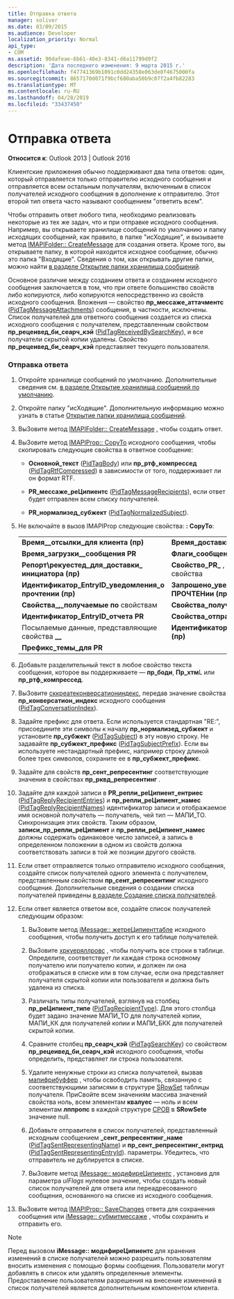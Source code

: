 ```yaml
---
title: Отправка ответа
manager: soliver
ms.date: 03/09/2015
ms.audience: Developer
localization_priority: Normal
api_type:
- COM
ms.assetid: 90dafeae-6b61-40e3-8341-d6a11799d0f2
description: 'Дата последнего изменения: 9 марта 2015 г.'
ms.openlocfilehash: f47741369b1091c0dd24358e063de8f4675000fa
ms.sourcegitcommit: 8657170d071f9bcf680aba50b9c07f2a4fb82283
ms.translationtype: MT
ms.contentlocale: ru-RU
ms.lasthandoff: 04/28/2019
ms.locfileid: "33437450"
---
```

# <a name="sending-a-reply"></a>Отправка ответа

**Относится к**: Outlook 2013 | Outlook 2016 
  
Клиентские приложения обычно поддерживают два типа ответов: один, который отправляется только отправителю исходного сообщения и отправляется всем остальным получателям, включенным в список получателей исходного сообщения в дополнение к отправителю. Этот второй тип ответа часто называют сообщением "ответить всем".
  
Чтобы отправить ответ любого типа, необходимо реализовать некоторые из тех же задач, что и при отправке исходного сообщения. Например, вы открываете хранилище сообщений по умолчанию и папку исходящих сообщений, как правило, в папке "исХодящие", и вызываете метод [IMAPIFolder:: CreateMessage](imapifolder-createmessage.md) для создания ответа. Кроме того, вы открываете папку, в которой находится исходное сообщение, обычно это папка "Входящие". Сведения о том, как открывать другие папки, можно найти [в разделе Открытие папки хранилища сообщений](opening-a-message-store-folder.md).
  
Основное различие между созданием ответа и созданием исходного сообщения заключается в том, что при ответе большинство свойств либо копируются, либо копируются непосредственно из свойств исходного сообщения. Вложения — свойство **пр_мессаже_аттачментс** ([PidTagMessageAttachments](pidtagmessageattachments-canonical-property.md)) сообщения, в частности, исключены. Список получателей для ответного сообщения создается из списка исходного сообщения с получателем, представленным свойством **пр_рецеивед_би_сеарч_кэй** ([PidTagReceivedBySearchKey](pidtagreceivedbysearchkey-canonical-property.md)), и все получатели скрытой копии удалены. Свойство **пр_рецеивед_би_сеарч_кэй** представляет текущего пользователя. 
  
### <a name="to-send-a-reply"></a>Отправка ответа
  
1. Откройте хранилище сообщений по умолчанию. Дополнительные сведения см. [в разделе Открытие хранилища сообщений по умолчанию](opening-the-default-message-store.md).
    
2. Откройте папку "исХодящие". Дополнительную информацию можно узнать в статье [Открытие папки хранилища сообщений](opening-a-message-store-folder.md).
    
3. ВыЗовите метод [IMAPIFolder:: CreateMessage](imapifolder-createmessage.md) , чтобы создать ответ. 
    
4. ВыЗовите метод [IMAPIProp:: CopyTo](imapiprop-copyto.md) исходного сообщения, чтобы скопировать следующие свойства в ответное сообщение: 
    
   - **Основной\_текст** ([PidTagBody](pidtagbody-canonical-property.md)) или **пр_ртф_компрессед** ([PidTagRtfCompressed](pidtagrtfcompressed-canonical-property.md)) в зависимости от того, поддерживает ли он формат RTF.
    
   - **PR\_мессаже_реЦипиентс** ([PidTagMessageRecipients](pidtagmessagerecipients-canonical-property.md)), если ответ будет отправлен всем списку получателей.
    
   - **PR\_нормализед_субжект** ([PidTagNormalizedSubject](pidtagnormalizedsubject-canonical-property.md)).
    
5. Не включайте в вызов IMAPIProp следующие свойства: **: CopyTo**:
    
    |||
    |:-----|:-----|
    |**Время\_\_отсылки\_для клиента (пр)** <br/> |**Время\_доставки\_\_сообщения PR** <br/> |
    |**Время\_загрузки\_\_сообщения PR** <br/> |**Флаги\_сообщений PR\_** <br/> |
    |**Репорт\рекуестед\_для\_доставки\_ инициатора (пр)** <br/> |**Свойство\_PR\_** , представляющее свойства  <br/> |
    |**Идентификатор\_EntryID\_уведомления\_о прочтении (пр)** <br/> |**Запрошено\_уведомление\_о ПРОЧТЕНии (пр)\_** <br/> |
    |**Свойства\_,\_получаемые по** свойствам  <br/> |**Свойства\_получателя\_ответа PR**  <br/> |
    |**Идентификатор\_EntryID\_отчета PR** <br/> |**Свойства\_отправителя (пр)**  <br/> |
    |Посылаемые данные, представляющие свойства **\_\_**  <br/> |**Идентификатор\_EntryID\_сентмаил (пр)** <br/> |
    |**Префикс\_темы\_для PR** <br/> | <br/> |
   
6. Добавьте разделительный текст в любое свойство текста сообщения, которое вы поддерживаете — **пр_боди**, **Пр_хтм**L или **пр_ртф_компрессед**.
    
7. ВыЗовите [сккреатеконверсатиониндекс](sccreateconversationindex.md), передав значение свойства **пр_конверсатион_индекс** исходного сообщения ([PidTagConversationIndex](pidtagconversationindex-canonical-property.md)).
    
8. Задайте префикс для ответа. Если используется стандартная "RE:", присоедините эти символы к началу **пр_нормализед_субжект** и установите **пр_субжект** ([PidTagSubject](pidtagsubject-canonical-property.md)) в эту новую строку. Не задавайте **пр_субжект_префикс** ([PidTagSubjectPrefix](pidtagsubjectprefix-canonical-property.md)). Если вы используете нестандартный префикс, например строку длиной более трех символов, сохраните ее в **пр_субжект_префикс**. 
    
9. Задайте для свойств **пр_сент_репресентинг** соответствующие значения в свойствах **пр_рквд_репресентинг** . 
    
10. Задайте для каждой записи в **PR\_репли_реЦипиент_ентриес** ([PidTagReplyRecipientEntries](pidtagreplyrecipiententries-canonical-property.md)) и **пр_репли\_реЦипиент_намес** ([PidTagReplyRecipientNames](pidtagreplyrecipientnames-canonical-property.md)) идентификатор записи и отображаемое имя основной получатель — получатель, чей тип — МАПИ_ТО. Синхронизация этих свойств. Таким образом, **записи\_пр_репли_реЦипиент** и **пр_репли_реЦипиент_намес** должны содержать одинаковое число записей, а запись в определенном положении в одном из свойств должна соответствовать записи в той же позиции другого свойств. 
    
11. Если ответ отправляется только отправителю исходного сообщения, создайте список получателей одного элемента с получателем, представленным свойством **пр_сент_репресентинг** исходного сообщения. Дополнительные сведения о создании списка получателей приведены [в разделе Создание списка получателей](creating-a-recipient-list.md).
    
12. Если ответ является ответом все, создайте список получателей следующим образом:
    
    1. ВыЗовите метод [iMessage:: жетреЦипиенттабле](imessage-getrecipienttable.md) исходного сообщения, чтобы получить доступ к его таблице получателей. 
        
    2. ВыЗовите [хркуеряллровс](hrqueryallrows.md) , чтобы получить все строки в таблице. Определите, соответствует ли каждая строка основному получателю или получателю копии, и должен ли она отображаться в списке или в том случае, если она представляет получателя скрытой копии или пользователя и должна быть удалена из списка. 
        
    3. Различать типы получателей, взглянув на столбец **пр_реЦипиент_типе** ([PidTagRecipientType](pidtagrecipienttype-canonical-property.md)). Для этого столбца будет задано значение МАПИ_ТО для получателей копии, МАПИ_КК для получателей копии и МАПИ_БКК для получателей скрытой копии. 
        
    4. Сравните столбец **пр_сеарч_кэй** ([PidTagSearchKey](pidtagsearchkey-canonical-property.md)) со свойством **пр_рецеивед_би_сеарч_кэй** исходного сообщения, чтобы определить, представляет ли строка пользователя. 
        
    5. Удалите ненужные строки из списка получателей, вызвав [мапифрибуффер](mapifreebuffer.md) , чтобы освободить память, связанную с соответствующими записями в структуре [SRowSet](srowset.md) таблицы получателя. ПриСвойте всем значениям массива значений свойства ноль, всем элементам **квалуес** — ноль и всем элементам **лппропс** в каждой структуре [СРОВ](srow.md) в **SRowSetе** значение null. 
        
    6. Добавьте отправителя в список получателей, представленный исходным сообщением **\_сент_репресентинг_наме** ([PidTagSentRepresentingName](pidtagsentrepresentingname-canonical-property.md)) и **пр_сент_репресентинг_ентрид** ([PidTagSentRepresentingEntryId](pidtagsentrepresentingentryid-canonical-property.md)). параметры. Убедитесь, что отправитель не дублируется в списке.
        
    7. ВыЗовите метод [iMessage:: модифиреЦипиентс](imessage-modifyrecipients.md) , установив для параметра _ulFlags_ нулевое значение, чтобы создать новый список получателей для ответа или переадресованного сообщения, основанного на списке из исходного сообщения. 
    
13. ВыЗовите метод [IMAPIProp:: SaveChanges](imapiprop-savechanges.md) ответа для сохранения сообщения или [iMessage:: субмитмессаже](imessage-submitmessage.md) , чтобы сохранить и отправить его. 
    
> [!NOTE]
> Перед вызовом **iMessage:: модифиреЦипиентс** для хранения изменений в списке получателей можно разрешить пользователям вносить изменения с помощью формы сообщения. Пользователи могут добавлять в список или удалять определенные элементы. Предоставление пользователям разрешения на внесение изменений в список получателей является дополнительным компонентом клиента. 
  

